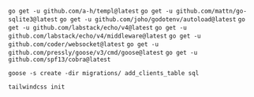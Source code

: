 `go get -u github.com/a-h/templ@latest`
`go get -u github.com/mattn/go-sqlite3@latest`
`go get -u github.com/joho/godotenv/autoload@latest`
`go get -u github.com/labstack/echo/v4@latest`
`go get -u github.com/labstack/echo/v4/middleware@latest`
`go get -u github.com/coder/websocket@latest`
`go get -u github.com/pressly/goose/v3/cmd/goose@latest`
`go get -u github.com/spf13/cobra@latest`

`goose -s create -dir migrations/ add_clients_table sql`

`tailwindcss init`
